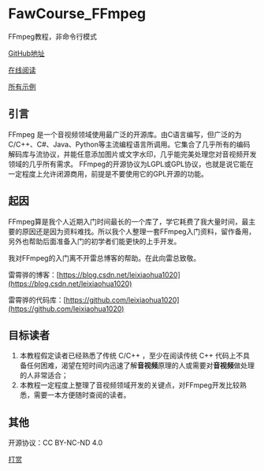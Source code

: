 # FawCourse_FFmpeg

FFmpeg教程，非命令行模式

[GitHub地址](https://github.com/fawdlstty/FawCourse_FFmpeg)

[在线阅读](https://www.fawdlstty.com/ffmpeg)

[所有示例](https://github.com/fawdlstty/FawCourse_FFmpeg/tree/master/example)

## 引言

FFmpeg 是一个音视频领域使用最广泛的开源库。由C语言编写，但广泛的为C/C++、C#、Java、Python等主流编程语言所调用。它集合了几乎所有的编码解码库与流协议，并能任意添加图片或文字水印，几乎能完美处理您对音视频开发领域的几乎所有需求。
FFmpeg的开源协议为LGPL或GPL协议，也就是说它能在一定程度上允许闭源商用，前提是不要使用它的GPL开源的功能。

## 起因

FFmpeg算是我个人近期入门时间最长的一个库了，学它耗费了我大量时间，最主要的原因还是因为资料难找。所以我个人整理一套FFmpeg入门资料，留作备用，另外也帮助后面准备入门的初学者们能更快的上手开发。

我对FFmpeg的入门离不开雷总博客的帮助。在此向雷总致敬。

雷霄骅的博客：[https://blog.csdn.net/leixiaohua1020](https://blog.csdn.net/leixiaohua1020)

雷霄骅的代码库：[https://github.com/leixiaohua1020](https://github.com/leixiaohua1020)

## 目标读者

1. 本教程假定读者已经熟悉了传统 C/C++ ，至少在阅读传统 C++ 代码上不具备任何困难，渴望在短时间内迅速了解**音视频**原理的人或需要对**音视频**做处理的人非常适合；
2. 本教程一定程度上整理了音视频领域开发的关键点，对FFmpeg开发比较熟悉，需要一本方便随时查阅的读者。

## 其他

开源协议：CC BY-NC-ND 4.0

[打赏](donate.jpg)

